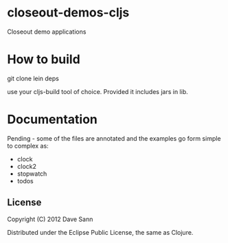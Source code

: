 # closeout-demos-cljs

Closeout demo applications


# How to build

git clone
lein deps

use your cljs-build tool of choice. 
Provided it includes jars in lib.

# Documentation

Pending - some of the files are annotated and the examples go form simple to 
complex as:

* clock
* clock2
* stopwatch
* todos


## License

Copyright (C) 2012 Dave Sann

Distributed under the Eclipse Public License, the same as Clojure.

